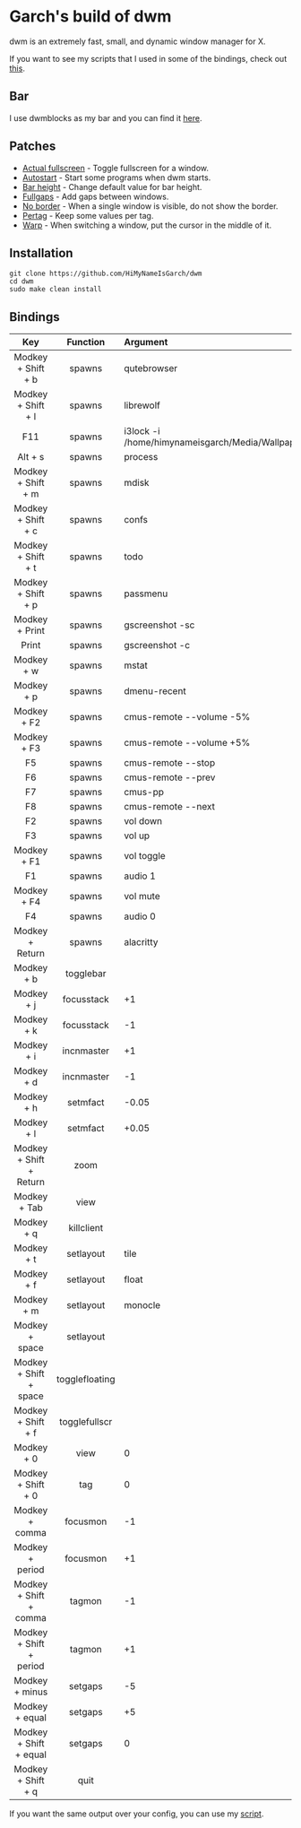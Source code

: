 # Garch's build of dwm
dwm is an extremely fast, small, and dynamic window manager for X.

If you want to see my scripts that I used in some of the bindings, check out [this](https://github.com/HiMyNameIsGarch/dotfiles/tree/main/.local/bin).
## Bar
I use dwmblocks as my bar and you can find it [here](https://github.com/HiMyNameIsGarch/dwmblocks).
## Patches
 - [Actual fullscreen](https://dwm.suckless.org/patches/actualfullscreen/) - Toggle fullscreen for a window.
 - [Autostart](https://dwm.suckless.org/patches/autostart/) - Start some programs when dwm starts.
 - [Bar height](https://dwm.suckless.org/patches/bar_height/) - Change default value for bar height.
 - [Fullgaps](https://dwm.suckless.org/patches/fullgaps/) - Add gaps between windows.
 - [No border](https://dwm.suckless.org/patches/noborder/) - When a single window is visible, do not show the border.
 - [Pertag](https://dwm.suckless.org/patches/pertag/) - Keep some values per tag.
 - [Warp](https://dwm.suckless.org/patches/warp/) - When switching a window, put the cursor in the middle of it.
## Installation
```
git clone https://github.com/HiMyNameIsGarch/dwm
cd dwm
sudo make clean install
```
## Bindings
| Key | Function | Argument |
| :-: | :-: | :- |
| Modkey + Shift + b | spawns | qutebrowser |
| Modkey + Shift + l | spawns | librewolf |
| F11 | spawns | i3lock -i /home/himynameisgarch/Media/Wallpapers/Simple/GruvTown.png |
| Alt + s | spawns | process |
| Modkey + Shift + m | spawns | mdisk |
| Modkey + Shift + c | spawns | confs |
| Modkey + Shift + t | spawns | todo |
| Modkey + Shift + p | spawns | passmenu |
| Modkey + Print | spawns | gscreenshot -sc |
| Print | spawns | gscreenshot -c |
| Modkey + w | spawns | mstat |
| Modkey + p | spawns | dmenu-recent |
| Modkey + F2 | spawns | cmus-remote --volume -5% |
| Modkey + F3 | spawns | cmus-remote --volume +5% |
| F5 | spawns | cmus-remote --stop |
| F6 | spawns | cmus-remote --prev |
| F7 | spawns | cmus-pp |
| F8 | spawns | cmus-remote --next |
| F2 | spawns | vol down |
| F3 | spawns | vol up |
| Modkey + F1 | spawns | vol toggle |
| F1 | spawns | audio 1 |
| Modkey + F4 | spawns | vol mute |
| F4 | spawns | audio 0 |
| Modkey + Return | spawns |  alacritty  |
| Modkey + b | togglebar |   |
| Modkey + j | focusstack |  +1 |
| Modkey + k | focusstack |  -1 |
| Modkey + i | incnmaster |  +1 |
| Modkey + d | incnmaster |  -1 |
| Modkey + h | setmfact |  -0.05 |
| Modkey + l | setmfact |  +0.05 |
| Modkey + Shift + Return | zoom |   |
| Modkey + Tab | view |   |
| Modkey + q | killclient |   |
| Modkey + t | setlayout |  tile  |
| Modkey + f | setlayout |  float |
| Modkey + m | setlayout |  monocle  |
| Modkey + space | setlayout |   |
| Modkey + Shift + space | togglefloating |   |
| Modkey + Shift + f | togglefullscr |   |
| Modkey + 0 | view |  0 |
| Modkey + Shift + 0 | tag |  0 |
| Modkey + comma | focusmon |  -1 |
| Modkey + period | focusmon |  +1 |
| Modkey + Shift + comma | tagmon |  -1 |
| Modkey + Shift + period | tagmon |  +1 |
| Modkey + minus | setgaps |  -5 |
| Modkey + equal | setgaps |  +5 |
| Modkey + Shift + equal | setgaps |  0 |
| Modkey + Shift + q | quit |   |

If you want the same output over your config, you can use my [script](https://github.com/HiMyNameIsGarch/dotfiles/blob/main/.local/bin/rice).
